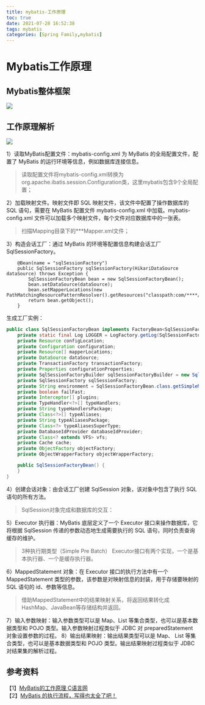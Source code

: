 ```yaml
---
title: mybatis-工作原理
toc: true
date: 2021-07-28 16:52:38
tags: mybatis
categories: [Spring Family,mybatis]
---
```



# Mybatis工作原理


## Mybatis整体框架
![](https://oscimg.oschina.net/oscnet/up-978b1c01a681073e4a020fdce7703887901.png)  

## 工作原理解析

![](https://oscimg.oschina.net/oscnet/up-0015501b933b36728b8f66f281d78358e97.png)  


1）读取MyBatis配置文件：mybatis-config.xml 为 MyBatis 的全局配置文件，配置了 MyBatis 的运行环境等信息，例如数据库连接信息。
> 读取配置文件将mybatis-config.xml转换为org.apache.ibatis.session.Configuration类，这里mybatis包含9个全局配置；

2）加载映射文件。映射文件即 SQL 映射文件，该文件中配置了操作数据库的 SQL 语句，需要在 MyBatis 配置文件 mybatis-config.xml 中加载。mybatis-config.xml 文件可以加载多个映射文件，每个文件对应数据库中的一张表。
> 扫描Mapping目录下的***Mapper.xml文件； 

3）构造会话工厂：通过 MyBatis 的环境等配置信息构建会话工厂 SqlSessionFactory。
```text
    @Bean(name = "sqlSessionFactory")
    public SqlSessionFactory sqlSessionFactory(HikariDataSource dataSource) throws Exception {
        SqlSessionFactoryBean bean = new SqlSessionFactoryBean();
        bean.setDataSource(dataSource);
        bean.setMapperLocations(new PathMatchingResourcePatternResolver().getResources("classpath:com/****/mapping/**/*.xml"));
        return bean.getObject();
    }
```
生成工厂实例：
```java
public class SqlSessionFactoryBean implements FactoryBean<SqlSessionFactory>, InitializingBean, ApplicationListener<ApplicationEvent> {
    private static final Log LOGGER = LogFactory.getLog(SqlSessionFactoryBean.class);
    private Resource configLocation;
    private Configuration configuration;
    private Resource[] mapperLocations;
    private DataSource dataSource;
    private TransactionFactory transactionFactory;
    private Properties configurationProperties;
    private SqlSessionFactoryBuilder sqlSessionFactoryBuilder = new SqlSessionFactoryBuilder();
    private SqlSessionFactory sqlSessionFactory;
    private String environment = SqlSessionFactoryBean.class.getSimpleName();
    private boolean failFast;
    private Interceptor[] plugins;
    private TypeHandler<?>[] typeHandlers;
    private String typeHandlersPackage;
    private Class<?>[] typeAliases;
    private String typeAliasesPackage;
    private Class<?> typeAliasesSuperType;
    private DatabaseIdProvider databaseIdProvider;
    private Class<? extends VFS> vfs;
    private Cache cache;
    private ObjectFactory objectFactory;
    private ObjectWrapperFactory objectWrapperFactory;

    public SqlSessionFactoryBean() {
    }
}
```
4）创建会话对象：由会话工厂创建 SqlSession 对象，该对象中包含了执行 SQL 语句的所有方法。
> SqlSession对象完成和数据库的交互： 

5）Executor 执行器：MyBatis 底层定义了一个 Executor 接口来操作数据库，它将根据 SqlSession 传递的参数动态地生成需要执行的 SQL 语句，同时负责查询缓存的维护。
> 3种执行期类型（Simple Pre Batch）  Executor接口有两个实现，一个是基本执行器、一个是缓存执行器。

6）MappedStatement 对象：在 Executor 接口的执行方法中有一个 MappedStatement 类型的参数，该参数是对映射信息的封装，用于存储要映射的 SQL 语句的 id、参数等信息。
> 借助MappedStatement中的结果映射关系，将返回结果转化成HashMap、JavaBean等存储结构并返回。 

7）输入参数映射：输入参数类型可以是 Map、List 等集合类型，也可以是基本数据类型和 POJO 类型。输入参数映射过程类似于 JDBC 对 preparedStatement 对象设置参数的过程。
8）输出结果映射：输出结果类型可以是 Map、 List 等集合类型，也可以是基本数据类型和 POJO 类型。输出结果映射过程类似于 JDBC 对结果集的解析过程。





## 参考资料
【1】[MyBatis的工作原理 C语言网](http://c.biancheng.net/view/4304.html)    
【2】[MyBatis 的执行流程，写得也太全了吧！](https://mp.weixin.qq.com/s/Su6OdULXBwEtN5QF4_qNvA)  
